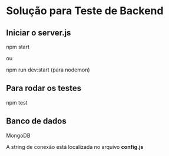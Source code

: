 # Solução para Teste de Backend

## Iniciar o server.js

npm start

ou

npm run dev:start (para nodemon)

## Para rodar os testes

npm test

## Banco de dados

MongoDB

A string de conexão está localizada no arquivo <b>config.js</b>
